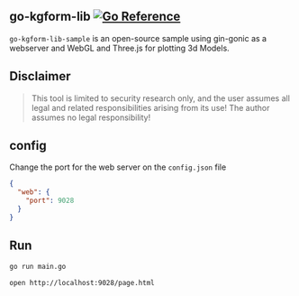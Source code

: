 ## go-kgform-lib [![Go Reference][1]][2]

`go-kgform-lib-sample` is an open-source sample using gin-gonic as a webserver and WebGL and Three.js for plotting 3d Models.

## Disclaimer
> This tool is limited to security research only, and the user assumes all legal and related responsibilities arising from its use! The author assumes no legal responsibility!

## config
Change the port for the web server on the `config.json` file
```json
{
  "web": {
    "port": 9028
  }
}
```

## Run
```bash
go run main.go

open http://localhost:9028/page.html
```


[1]: https://pkg.go.dev/badge/github.com/teocci/go-kgform-lib.svg
[2]: https://pkg.go.dev/github.com/teocci/go-kgform-lib
[3]: https://github.com/teocci/go-kgform-lib/releases/tag/v1.0.0



